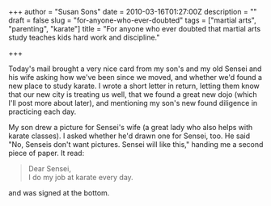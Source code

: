 +++
author = "Susan Sons"
date = 2010-03-16T01:27:00Z
description = ""
draft = false
slug = "for-anyone-who-ever-doubted"
tags = ["martial arts", "parenting", "karate"]
title = "For anyone who ever doubted that martial arts study teaches kids hard work and discipline."

+++

Today's mail brought a very nice card from my son's and my old Sensei and his wife asking how we've been since we moved, and whether we'd found a new place to study karate. I wrote a short letter in return, letting them know that our new city is treating us well, that we found a great new dojo (which I'll post more about later), and mentioning my son's new found diligence in practicing each day.

My son drew a picture for Sensei's wife (a great lady who also helps with karate classes). I asked whether he'd drawn one for Sensei, too. He said "No, Senseis don't want pictures. Sensei will like this," handing me a second piece of paper. It read:

> Dear Sensei,  
> I do my job at karate every day.

and was signed at the bottom.

